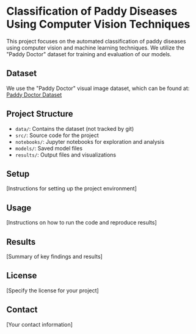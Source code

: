 # Classification of Paddy Diseases Using Computer Vision Techniques

This project focuses on the automated classification of paddy diseases using computer vision and machine learning techniques. We utilize the "Paddy Doctor" dataset for training and evaluation of our models.

## Dataset

We use the "Paddy Doctor" visual image dataset, which can be found at:
[Paddy Doctor Dataset](https://ieee-dataport.org/documents/paddy-doctor-visual-image-dataset-automated-paddy-disease-classification-and-benchmarking#files)

## Project Structure

- `data/`: Contains the dataset (not tracked by git)
- `src/`: Source code for the project
- `notebooks/`: Jupyter notebooks for exploration and analysis
- `models/`: Saved model files
- `results/`: Output files and visualizations

## Setup

[Instructions for setting up the project environment]

## Usage

[Instructions on how to run the code and reproduce results]

## Results

[Summary of key findings and results]

## License

[Specify the license for your project]

## Contact

[Your contact information]
